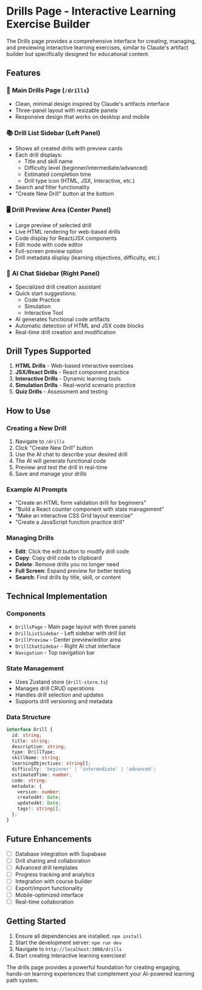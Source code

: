 # Drills Page - Interactive Learning Exercise Builder

The Drills page provides a comprehensive interface for creating, managing, and previewing interactive learning exercises, similar to Claude's artifact builder but specifically designed for educational content.

## Features

### 🎯 **Main Drills Page** (`/drills`)
- Clean, minimal design inspired by Claude's artifacts interface
- Three-panel layout with resizable panels
- Responsive design that works on desktop and mobile

### 📚 **Drill List Sidebar** (Left Panel)
- Shows all created drills with preview cards
- Each drill displays:
  - Title and skill name
  - Difficulty level (beginner/intermediate/advanced)
  - Estimated completion time
  - Drill type icon (HTML, JSX, Interactive, etc.)
- Search and filter functionality
- "Create New Drill" button at the bottom

### 🖥️ **Drill Preview Area** (Center Panel)
- Large preview of selected drill
- Live HTML rendering for web-based drills
- Code display for React/JSX components
- Edit mode with code editor
- Full-screen preview option
- Drill metadata display (learning objectives, difficulty, etc.)

### 🤖 **AI Chat Sidebar** (Right Panel)
- Specialized drill creation assistant
- Quick start suggestions:
  - Code Practice
  - Simulation
  - Interactive Tool
- AI generates functional code artifacts
- Automatic detection of HTML and JSX code blocks
- Real-time drill creation and modification

## Drill Types Supported

1. **HTML Drills** - Web-based interactive exercises
2. **JSX/React Drills** - React component practice
3. **Interactive Drills** - Dynamic learning tools
4. **Simulation Drills** - Real-world scenario practice
5. **Quiz Drills** - Assessment and testing

## How to Use

### Creating a New Drill
1. Navigate to `/drills`
2. Click "Create New Drill" button
3. Use the AI chat to describe your desired drill
4. The AI will generate functional code
5. Preview and test the drill in real-time
6. Save and manage your drills

### Example AI Prompts
- "Create an HTML form validation drill for beginners"
- "Build a React counter component with state management"
- "Make an interactive CSS Grid layout exercise"
- "Create a JavaScript function practice drill"

### Managing Drills
- **Edit**: Click the edit button to modify drill code
- **Copy**: Copy drill code to clipboard
- **Delete**: Remove drills you no longer need
- **Full Screen**: Expand preview for better testing
- **Search**: Find drills by title, skill, or content

## Technical Implementation

### Components
- `DrillsPage` - Main page layout with three panels
- `DrillListSidebar` - Left sidebar with drill list
- `DrillPreview` - Center preview/editor area
- `DrillChatSidebar` - Right AI chat interface
- `Navigation` - Top navigation bar

### State Management
- Uses Zustand store (`drill-store.ts`)
- Manages drill CRUD operations
- Handles drill selection and updates
- Supports drill versioning and metadata

### Data Structure
```typescript
interface Drill {
  id: string;
  title: string;
  description: string;
  type: DrillType;
  skillName: string;
  learningObjectives: string[];
  difficulty: 'beginner' | 'intermediate' | 'advanced';
  estimatedTime: number;
  code: string;
  metadata: {
    version: number;
    createdAt: Date;
    updatedAt: Date;
    tags?: string[];
  };
}
```

## Future Enhancements

- [ ] Database integration with Supabase
- [ ] Drill sharing and collaboration
- [ ] Advanced drill templates
- [ ] Progress tracking and analytics
- [ ] Integration with course builder
- [ ] Export/import functionality
- [ ] Mobile-optimized interface
- [ ] Real-time collaboration

## Getting Started

1. Ensure all dependencies are installed: `npm install`
2. Start the development server: `npm run dev`
3. Navigate to `http://localhost:3000/drills`
4. Start creating interactive learning exercises!

The drills page provides a powerful foundation for creating engaging, hands-on learning experiences that complement your AI-powered learning path system.
